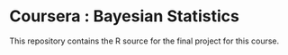Coursera : Bayesian Statistics
=================================

This repository contains the R source for the final project for this course.